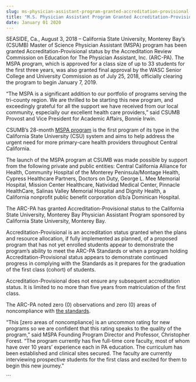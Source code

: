 ```yaml
---
slug: ms-physician-assistant-program-granted-accreditation-provisional-status-first-cohort-will-begin-class-january-2019
title: "M.S. Physician Assistant Program Granted Accreditation-Provisional Status; First Cohort Will Begin Class January 2019"
date: January 01 2020
---
```


 
<p>
  SEASIDE, Ca., August 3, 2018 – California State University, Monterey Bay’s
  (CSUMB) Master of Science Physician Assistant (MSPA) program has been granted
  Accreditation-Provisional status by the Accreditation Review Commission on
  Education for The Physician Assistant, Inc. (ARC-PA). The MSPA program, which
  is approved for a class size of up to 33 students for the first three years,
  was also granted final approval by the WASC Senior College and University
  Commission as of July 25, 2018, officially clearing the program to begin
  January 7, 2019.
</p>
<p>
  “The MSPA is a significant addition to our portfolio of programs serving the
  tri-county region. We are thrilled to be starting this new program, and
  exceedingly grateful for all the support we have received from our local
  community, especially our excellent health care providers,” said CSUMB Provost
  and Vice President for Academic Affairs, Bonnie Irwin.
</p>
<p>
  CSUMB’s 28-month <a href="https://csumb.edu/mspa">MSPA program</a> is the
  first program of its type in the California State University (CSU) system and
  aims to help address the urgent need for more primary-care health providers
  throughout Central California.
</p>
<p>
  The launch of the MSPA program at CSUMB was made possible by support from the
  following private and public entities: Central California Alliance for Health,
  Community Hospital of the Monterey Peninsula/Montage Health, Cypress
  Healthcare Partners, Doctors on Duty, George L. Mee Memorial Hospital, Mission
  Center Healthcare, Natividad Medical Center, Pinnacle HealthCare, Salinas
  Valley Memorial Hospital and Dignity Health, a California nonprofit public
  benefit corporation d/b/a Dominican Hospital.
</p>
<p>
  The ARC-PA has granted Accreditation-Provisional status to the California
  State University, Monterey Bay Physician Assistant Program sponsored by
  California State University, Monterey Bay.
</p>
<p>
  Accreditation-Provisional is an accreditation status granted when the plans
  and resource allocation, if fully implemented as planned, of a proposed
  program that has not yet enrolled students appear to demonstrate the program’s
  ability to meet the ARC-PA Standards or when a program holding
  Accreditation-Provisional status appears to demonstrate continued progress in
  complying with the Standards as it prepares for the graduation of the first
  class (cohort) of students.
</p>
<p>
  Accreditation-Provisional does not ensure any subsequent accreditation status.
  It is limited to no more than five years from matriculation of the first
  class.
</p>
<p>
  The ARC-PA noted zero (0) observations and zero (0) areas of noncompliance
  with
  <a href="https://www.arc-pa.org/accreditation/standards-of-accreditation/"
    >the standards</a
  >.
</p>
<p>
  “This [zero areas of noncompliance] is an uncommon rating for new programs so
  we are confident that this rating speaks to the quality of the program,” said
  MSPA Founding Program Director and Professor, Christopher Forest. “The program
  currently has five full-time core faculty, most of whom have over 10 years’
  experience each in PA education. The curriculum has been established and
  clinical sites secured. The faculty are currently interviewing prospective
  students for the first class and excited for them to begin this new journey.”
</p>
```
